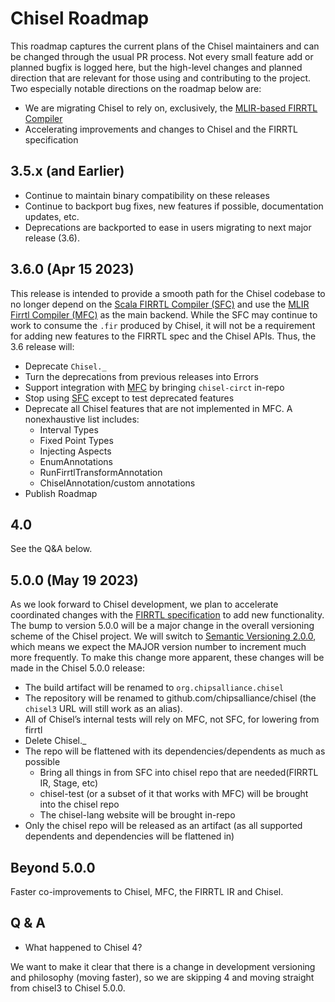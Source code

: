 # Chisel Roadmap

This roadmap captures the current plans of the Chisel maintainers and can be
changed through the usual PR process.
Not every small feature add or planned bugfix is logged here, but the high-level
changes and planned direction that are relevant for those using and contributing
to the project.
Two especially notable directions on the roadmap below are:

* We are migrating Chisel to rely on, exclusively, the
  [MLIR-based FIRRTL Compiler](https://github.com/llvm/circt)
* Accelerating improvements and changes to Chisel and the FIRRTL specification


## 3.5.x (and Earlier)

- Continue to maintain binary compatibility on these releases
- Continue to backport bug fixes, new features if possible, documentation
  updates, etc.
- Deprecations are backported to ease in users migrating to next major release
  (3.6).

## 3.6.0 (Apr 15 2023)

This release is intended to provide a smooth path for the Chisel codebase to no
longer depend on the 
[Scala FIRRTL Compiler (SFC)](https://github.com/chipsalliance/firrtl)
and use the [MLIR Firrtl Compiler (MFC)](https://github.com/llvm/circt) as the
main backend. While the SFC may continue to work to consume the `.fir` produced
by Chisel, it will not be a requirement for adding new features to the FIRRTL
spec and the Chisel APIs. Thus, the 3.6 release will:

- Deprecate `Chisel._`
- Turn the deprecations from previous releases into Errors
- Support integration with [MFC](https://github.com/llvm/circt) by bringing
  `chisel-circt` in-repo
- Stop using [SFC](https://github.com/chipsalliance/firrtl) except to test
  deprecated features
- Deprecate all Chisel features that are not implemented in MFC. A nonexhaustive
  list includes:
  - Interval Types
  - Fixed Point Types
  - Injecting Aspects
  - EnumAnnotations
  - RunFirrtlTransformAnnotation
  - ChiselAnnotation/custom annotations
- Publish Roadmap


## 4.0

See the Q&A below.

## 5.0.0 (May 19 2023)

As we look forward to Chisel development, we plan to accelerate coordinated
changes with the
[FIRRTL specification](https://github.com/chipsalliance/firrtl-spec) to add new
functionality. The bump to version 5.0.0 will be a major change in the overall
versioning scheme of the Chisel project. We will switch to
[Semantic Versioning 2.0.0](https://semver.org/), which means we expect the
MAJOR version number to increment much more frequently. To make this change more
apparent, these changes will be made in the Chisel 5.0.0 release:

- The build artifact will be renamed to `org.chipsalliance.chisel`
- The repository will be renamed to github.com/chipsalliance/chisel (the
  `chisel3` URL will still work as an alias).
- All of Chisel’s internal tests will rely on MFC, not SFC, for lowering from
  firrtl
- Delete Chisel._
- The repo will be flattened with its dependencies/dependents as much as
  possible
  - Bring all things in from SFC into chisel repo that are needed(FIRRTL IR,
    Stage, etc)
  - chisel-test (or a subset of it that works with MFC) will be brought into the
    chisel repo
  - The chisel-lang website will be brought in-repo
- Only the chisel repo will be released as an artifact (as all supported
  dependents and dependencies will be flattened in)

## Beyond 5.0.0

Faster co-improvements to Chisel, MFC, the FIRRTL IR and Chisel.

## Q & A

* What happened to Chisel 4?

We want to make it clear that there is a change in development versioning and
philosophy (moving faster), so we are skipping 4 and moving straight from
chisel3 to Chisel 5.0.0.
